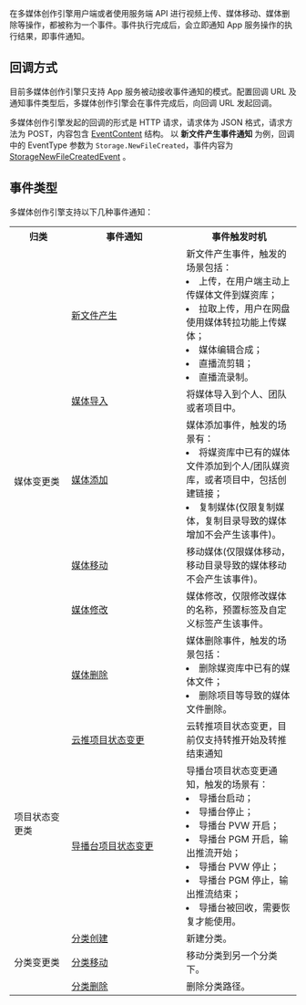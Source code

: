 
在多媒体创作引擎用户端或者使用服务端 API 进行视频上传、媒体移动、媒体删除等操作，都被称为一个事件。事件执行完成后，会立即通知 App 服务操作的执行结果，即事件通知。

## 回调方式

目前多媒体创作引擎只支持 App 服务被动接收事件通知的模式。配置回调 URL 及通知事件类型后，多媒体创作引擎会在事件完成后，向回调 URL 发起回调。

多媒体创作引擎发起的回调的形式是 HTTP 请求，请求体为 JSON 格式，请求方法为 POST，内容包含 [EventContent](https://cloud.tencent.com/document/api/1156/40360#EventContent) 结构。
以 **新文件产生事件通知** 为例，回调中的 EventType 参数为 `Storage.NewFileCreated`，事件内容为 [StorageNewFileCreatedEvent](https://cloud.tencent.com/document/api/1156/40360#StorageNewFileCreatedEvent) 。

## 事件类型
多媒体创作引擎支持以下几种事件通知：

<table>
    <tr>
        <th style="width:20%">
            归类
        </th>
        <th style="width:40%">
            事件通知
        </th>
        <th style="width:40%">
            事件触发时机
        </th>
    </tr>
    <tr>
        <td rowspan=6>
            媒体变更类
        </td>
        <td>
				    <a href="">新文件产生</a>
        </td>
				 <td>
				    <a>新文件产生事件，触发的场景包括：
								<li>上传，在用户端主动上传媒体文件到媒资库；</li>
								<li> 拉取上传，用户在网盘使用媒体转拉功能上传媒体；</li>
								<li>媒体编辑合成；</li>
								<li>直播流剪辑；</li>
								<li>直播流录制。</li></a>
        </td>
		<tr>
        <td>
            <a href="">媒体导入</a>
        </td>
				 <td>
				    <a>将媒体导入到个人、团队或者项目中。</a>
        </td>
    </tr>
		<tr>
        <td>
            <a href="">媒体添加</a>
        </td>
				 <td>
				    <a>媒体添加事件，触发的场景有：
								<li>将媒资库中已有的媒体文件添加到个人/团队媒资库，或者项目中，包括创建链接；</li>
								<li>复制媒体(仅限复制媒体，复制目录导致的媒体增加不会产生该事件)。</li></a>
        </td>
    </tr>
		<tr>
        <td>
            <a href="">媒体移动</a>
        </td>
				 <td>
				    <a>移动媒体(仅限媒体移动，移动目录导致的媒体移动不会产生该事件)。</a>
        </td>
    </tr>
		<tr>
        <td>
            <a href="">媒体修改</a>
        </td>
				 <td>
				    <a>媒体修改，仅限修改媒体的名称，预置标签及自定义标签产生该事件。</a>
        </td>
    </tr>
		<tr>
        <td>
            <a href="">媒体删除</a>
        </td>
				 <td>
				    <a>媒体删除事件，触发的场景包括：
							<li>删除媒资库中已有的媒体文件；</li>
							<li>删除项目等导致的媒体文件删除。</li></a>
        </td>
    </tr>
    <tr>
        <td rowspan=2>
            项目状态变更类
        </td>
        <td>
            <a href="">云推项目状态变更</a>
        </td>
				 <td>
				    <a>云转推项目状态变更，目前仅支持转推开始及转推结束通知</a>
        </td>
		<tr>
        <td>
            <a href="">导播台项目状态变更</a>
        </td>
				 <td>
				    <a>导播台项目状态变更通知，触发的场景有：
								<li>导播台启动；</li>
								<li>导播台停止；</li>
								<li>导播台 PVW 开启；</li>
								<li>导播台 PGM 开启，输出推流开始；</li>
								<li>导播台 PVW 停止；</li>
								<li>导播台 PGM 停止，输出推流结束；</li>
								<li>导播台被回收，需要恢复才能使用。</li></a>
        </td>
    </tr>
		 <tr>
        <td rowspan=3>
            分类变更类
        </td>
        <td>
            <a href="">分类创建</a>
        </td>
				 <td>
				    <a>新建分类。</a>
        </td>
		<tr>
        <td>
            <a href="">分类移动</a>
        </td>
				 <td>
				    <a>移动分类到另一个分类下。</a>
        </td>
    </tr>
		<tr>
        <td>
            <a href="">分类删除</a>
        </td>
				 <td>
				    <a>删除分类路径。</a>
        </td>
    </tr>
</table>